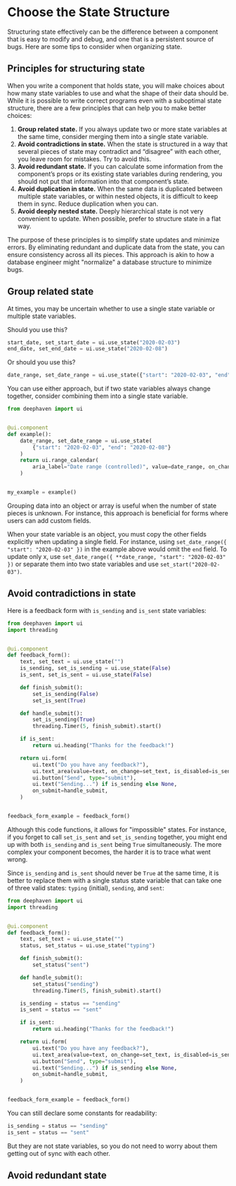 # Choose the State Structure

Structuring state effectively can be the difference between a component that is easy to modify and debug, and one that is a persistent source of bugs. Here are some tips to consider when organizing state.

## Principles for structuring state

When you write a component that holds state, you will make choices about how many state variables to use and what the shape of their data should be. While it is possible to write correct programs even with a suboptimal state structure, there are a few principles that can help you to make better choices:

1. **Group related state.** If you always update two or more state variables at the same time, consider merging them into a single state variable.
2. **Avoid contradictions in state.** When the state is structured in a way that several pieces of state may contradict and “disagree” with each other, you leave room for mistakes. Try to avoid this.
3. **Avoid redundant state.** If you can calculate some information from the component’s props or its existing state variables during rendering, you should not put that information into that component’s state.
4. **Avoid duplication in state.** When the same data is duplicated between multiple state variables, or within nested objects, it is difficult to keep them in sync. Reduce duplication when you can.
5. **Avoid deeply nested state.** Deeply hierarchical state is not very convenient to update. When possible, prefer to structure state in a flat way.

The purpose of these principles is to simplify state updates and minimize errors. By eliminating redundant and duplicate data from the state, you can ensure consistency across all its pieces. This approach is akin to how a database engineer might "normalize" a database structure to minimize bugs.

## Group related state

At times, you may be uncertain whether to use a single state variable or multiple state variables.

Should you use this?

```python
start_date, set_start_date = ui.use_state("2020-02-03")
end_date, set_end_date = ui.use_state("2020-02-08")
```

Or should you use this?

```python
date_range, set_date_range = ui.use_state({"start": "2020-02-03", "end": "2020-02-08"})
```

You can use either approach, but if two state variables always change together, consider combining them into a single state variable.

```python
from deephaven import ui


@ui.component
def example():
    date_range, set_date_range = ui.use_state(
        {"start": "2020-02-03", "end": "2020-02-08"}
    )
    return ui.range_calendar(
        aria_label="Date range (controlled)", value=date_range, on_change=set_date_range
    )


my_example = example()
```

Grouping data into an object or array is useful when the number of state pieces is unknown. For instance, this approach is beneficial for forms where users can add custom fields.

When your state variable is an object, you must copy the other fields explicitly when updating a single field. For instance, using `set_date_range({ "start": "2020-02-03" })` in the example above would omit the `end` field. To update only x, use `set_date_range({ **date_range, "start": "2020-02-03" })` or separate them into two state variables and use `set_start("2020-02-03")`.

## Avoid contradictions in state

Here is a feedback form with `is_sending` and `is_sent` state variables:

```python
from deephaven import ui
import threading


@ui.component
def feedback_form():
    text, set_text = ui.use_state("")
    is_sending, set_is_sending = ui.use_state(False)
    is_sent, set_is_sent = ui.use_state(False)

    def finish_submit():
        set_is_sending(False)
        set_is_sent(True)

    def handle_submit():
        set_is_sending(True)
        threading.Timer(5, finish_submit).start()

    if is_sent:
        return ui.heading("Thanks for the feedback!")

    return ui.form(
        ui.text("Do you have any feedback?"),
        ui.text_area(value=text, on_change=set_text, is_disabled=is_sending),
        ui.button("Send", type="submit"),
        ui.text("Sending...") if is_sending else None,
        on_submit=handle_submit,
    )


feedback_form_example = feedback_form()
```

Although this code functions, it allows for "impossible" states. For instance, if you forget to call `set_is_sent` and `set_is_sending` together, you might end up with both `is_sending` and `is_sent` being `True` simultaneously. The more complex your component becomes, the harder it is to trace what went wrong.

Since `is_sending` and `is_sent` should never be `True` at the same time, it is better to replace them with a single status state variable that can take one of three valid states: `typing` (initial), `sending`, and `sent`:

```python
from deephaven import ui
import threading


@ui.component
def feedback_form():
    text, set_text = ui.use_state("")
    status, set_status = ui.use_state("typing")

    def finish_submit():
        set_status("sent")

    def handle_submit():
        set_status("sending")
        threading.Timer(5, finish_submit).start()

    is_sending = status == "sending"
    is_sent = status == "sent"

    if is_sent:
        return ui.heading("Thanks for the feedback!")

    return ui.form(
        ui.text("Do you have any feedback?"),
        ui.text_area(value=text, on_change=set_text, is_disabled=is_sending),
        ui.button("Send", type="submit"),
        ui.text("Sending...") if is_sending else None,
        on_submit=handle_submit,
    )


feedback_form_example = feedback_form()
```

You can still declare some constants for readability:

```python
is_sending = status == "sending"
is_sent = status == "sent"
```

But they are not state variables, so you do not need to worry about them getting out of sync with each other.

## Avoid redundant state
